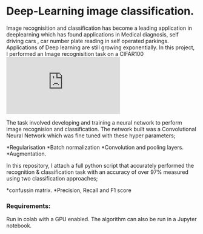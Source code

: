 # Deep-Learning image classification.

Image recognisition and classification has become a leading application in deeplearning which has found applications in Medical diagnosis, self driving cars , car number plate reading in self operated parkings. Applications of Deep learning are still growing exponentially. 
In this project, I performed an Image recognisition task on a CIFAR100 ![dataset](https://www.cs.toronto.edu/~kriz/cifar.html) 

The task involved developing and training a neural network to perform image recognision and classification. The network built was a Convolutional Neural Network which was fine tuned with these hyper parameters;

*Regularisation
*Batch normalization
*Convolution and pooling layers.
*Augmentation.

In this repository, I attach a full python script that accurately performed the recognition & classification task with an accuracy of over 97% measured using two classification approaches;

*confussin matrix.
*Precision, Recall and F1 score

### Requirements:
Run in colab with a GPU enabled.
The algorithm can also be run in a Jupyter notebook.
